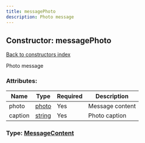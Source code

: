 ```yaml
---
title: messagePhoto
description: Photo message
---
```

## Constructor: messagePhoto  
[Back to constructors index](index.md)



Photo message

### Attributes:

| Name     |    Type       | Required | Description |
|----------|---------------|----------|-------------|
|photo|[photo](../constructors/photo.md) | Yes|Message content|
|caption|[string](../types/string.md) | Yes|Photo caption|



### Type: [MessageContent](../types/MessageContent.md)


